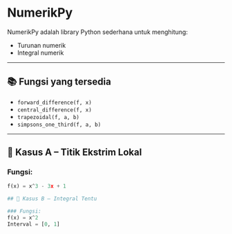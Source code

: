 # NumerikPy

NumerikPy adalah library Python sederhana untuk menghitung:
- Turunan numerik
- Integral numerik

---

## 📚 Fungsi yang tersedia

- `forward_difference(f, x)`
- `central_difference(f, x)`
- `trapezoidal(f, a, b)`
- `simpsons_one_third(f, a, b)`

---

## 📌 Kasus A – Titik Ekstrim Lokal

### Fungsi:
```python
f(x) = x^3 - 3x + 1

## 📌 Kasus B – Integral Tentu

### Fungsi:
f(x) = x^2
Interval = [0, 1]
